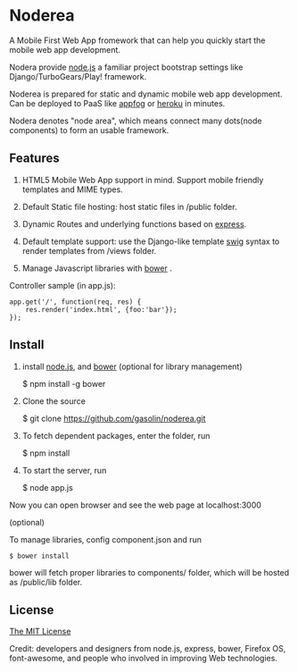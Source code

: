 Noderea
=========

A Mobile First Web App fromework that can help you quickly start the mobile web app development. 

Nodera provide [node.js](http://nodejs.org/) a familiar project bootstrap settings like Django/TurboGears/Play! framework.

Noderea is prepared for static and dynamic mobile web app development. Can be deployed to PaaS like [appfog](https://www.appfog.com) or [heroku](http://www.heroku.com) in minutes.

Nodera denotes "node area", which means connect many dots(node components) to form an usable framework.


Features
-------------

1. HTML5 Mobile Web App support in mind. Support mobile friendly templates and MIME types.

2. Default Static file hosting: host static files in /public folder.

3. Dynamic Routes and underlying functions based on [express](http://www.expressjs.com).

4. Default template support: use the Django-like template [swig](http://paularmstrong.github.com/swig) syntax to render templates from /views folder.

5. Manage Javascript libraries with [bower](http://sindresorhus.com/bower-components/) .


Controller sample (in app.js):

    app.get('/', function(req, res) {
        res.render('index.html', {foo:'bar'});
    });


Install
---------------

1. install [node.js](http://www.nodejs.org), and [bower](http://sindresorhus.com/bower-components/) (optional for library management)

    $ npm install -g bower

2. Clone the source

    $ git clone https://github.com/gasolin/noderea.git

3. To fetch dependent packages, enter the folder, run

    $ npm install

4. To start the server, run

    $ node app.js

Now you can open browser and see the web page at localhost:3000 


(optional) 

To manage libraries, config component.json and run

    $ bower install

bower will fetch proper libraries to components/ folder, which will be hosted as /public/lib folder.


License
-----------------

[The MIT License](http://opensource.org/licenses/MIT)

Credit: developers and designers from node.js, express, bower, Firefox OS, font-awesome, and people who involved in improving Web technologies.
